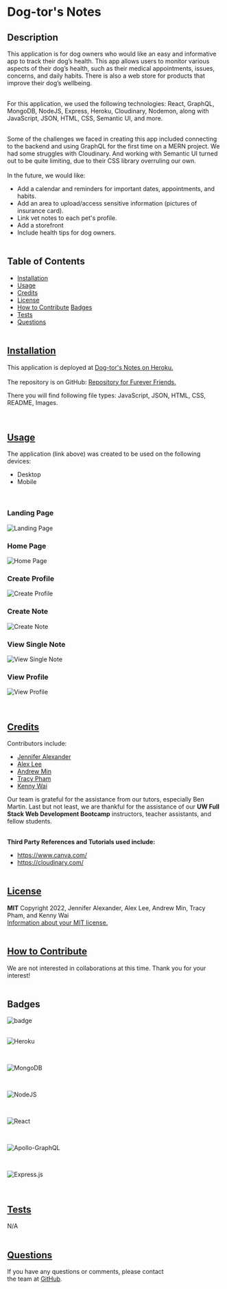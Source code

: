 # Dog-tor's Notes


## Description

This application is for dog owners who would like an easy and informative app to track their dog’s health. This app allows users to monitor various aspects of their dog’s health, such as their medical appointments, issues, concerns, and daily habits. There is also a web store for products that improve their dog’s wellbeing.

<br>
For this application, we used the following technologies: React, GraphQL, MongoDB, NodeJS, Express, Heroku, Cloudinary,  Nodemon, along with JavaScript, JSON, HTML, CSS, Semantic UI, and more.
<br><br>

Some of the challenges we faced in creating this app included connecting to the backend and using GraphQL for the first time on a MERN project. We had some struggles with Cloudinary. And working with Semantic UI turned out to be quite limiting, due to their CSS library overruling our own. 
<br><br>
In the future, we would like:
 - Add a calendar and reminders for important dates, appointments, and habits. 
 - Add an area to upload/access sensitive information (pictures of insurance card).
 - Link vet notes to each pet's profile.
 - Add a storefront
 - Include health tips for dog owners.
<br><br>

## Table of Contents

- [Installation](#installation)
- [Usage](#usage)
- [Credits](#credits)
- [License](#license)
- [How to Contribute](#how-to-contribute)
  [Badges](#badges)
- [Tests](#tests)
- [Questions](#questions)
  <br><br>

## [Installation](#table-of-contents)

This application is deployed at [Dog-tor's Notes on Heroku.](https://whispering-plains-29779.herokuapp.com/) <br>
<br>
The repository is on GitHub: [Repository for Furever Friends.](https://github.com/min-andrew/project-2) <br>

There you will find following file types:
JavaScript, JSON, HTML, CSS, README, Images.

  <br>

## [Usage](#table-of-contents)

The application (link above) was created to be used on the following devices:

- Desktop
- Mobile

<br>

### Landing Page

![Landing Page](/client/src/assets/home.png)

### Home Page

![Home Page](/client/src/assets/homepagecards.png)

### Create Profile

![Create Profile](/client/src/assets/createprofile.png)

### Create Note

![Create Note](/client/src/assets/createnote.png)

### View Single Note

![View Single Note](/client/src/assets/viewnote.png)

### View Profile

![View Profile](/client/src/assets/viewprofile.png)

<br>

## [Credits](#table-of-contents)

Contributors include:

- [Jennifer Alexander](https://github.com/jsalexan)
- [Alex Lee](https://github.com/ayesslee)
- [Andrew Min](https://github.com/min-andrew)
- [Tracy Pham](https://github.com/pham-tracy)
- [Kenny Wai](https://github.com/KennyWCoder)

Our team is grateful for the assistance from our tutors, especially Ben Martin. Last but not least, we are thankful for the assistance of our **UW Full Stack Web Development Bootcamp** instructors, teacher assistants, and fellow students.
<br><br>

**Third Party References and Tutorials used include:**
<br>

- https://www.canva.com/<br>
- https://cloudinary.com/<br>
  <br>

## [License](#table-of-contents)

**MIT** Copyright 2022, Jennifer Alexander, Alex Lee, Andrew Min, Tracy Pham, and Kenny Wai<br>
[Information about your MIT license.](https://opensource.org/licenses/MIT)
<br><br>

## [How to Contribute](#table-of-contents)

We are not interested in collaborations at this time. Thank you for your interest!
<br><br>

## Badges

![badge](https://img.shields.io/badge/license-MIT-blue)
<br><br>


![Heroku](https://img.shields.io/badge/heroku-%23430098.svg?style=for-the-badge&logo=heroku&logoColor=white)

<br>

![MongoDB](https://img.shields.io/badge/MongoDB-%234ea94b.svg?style=for-the-badge&logo=mongodb&logoColor=white)

<br>

![NodeJS](https://img.shields.io/badge/node.js-6DA55F?style=for-the-badge&logo=node.js&logoColor=white)

<br>

![React](https://img.shields.io/badge/react-%2320232a.svg?style=for-the-badge&logo=react&logoColor=%2361DAFB)

<br>

![Apollo-GraphQL](https://img.shields.io/badge/-ApolloGraphQL-311C87?style=for-the-badge&logo=apollo-graphql)

<br>

![Express.js](https://img.shields.io/badge/express.js-%23404d59.svg?style=for-the-badge&logo=express&logoColor=%2361DAFB)

<br>

## [Tests](#table-of-contents)

N/A
<br><br>

## [Questions](#table-of-contents)

If you have any questions or comments, please contact <br>the team at [GitHub](https://github.com/min-andrew/).